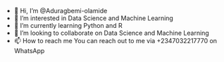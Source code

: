 - 👋 Hi, I’m @Aduragbemi-olamide
- 👀 I’m interested in Data Science and Machine Learning 
- 🌱 I’m currently learning Python and R
- 💞️ I’m looking to collaborate on Data Science and Machine Learning 
- 📫 How to reach me You can reach out to me via +2347032217770 on WhatsApp 

<!---
Aduragbemi-olamide/Aduragbemi-olamide is a ✨ special ✨ repository because its `README.md` (this file) appears on your GitHub profile.
You can click the Preview link to take a look at your changes.
--->
